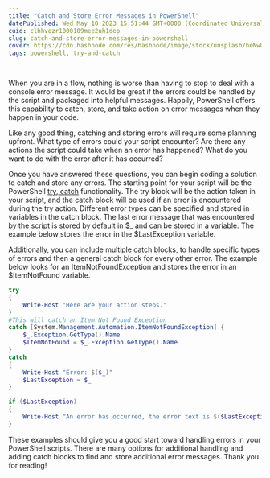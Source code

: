 ```yaml
---
title: "Catch and Store Error Messages in PowerShell"
datePublished: Wed May 10 2023 15:51:44 GMT+0000 (Coordinated Universal Time)
cuid: clhhvozr1000109mee2uh1dep
slug: catch-and-store-error-messages-in-powershell
cover: https://cdn.hashnode.com/res/hashnode/image/stock/unsplash/heNwUmEtZzo/upload/5b8fc560a40dd8d28923c41cf8ae829f.jpeg
tags: powershell, try-and-catch

---
```


When you are in a flow, nothing is worse than having to stop to deal with a console error message. It would be great if the errors could be handled by the script and packaged into helpful messages. Happily, PowerShell offers this capability to catch, store, and take action on error messages when they happen in your code.

Like any good thing, catching and storing errors will require some planning upfront. What type of errors could your script encounter? Are there any actions the script could take when an error has happened? What do you want to do with the error after it has occurred?

Once you have answered these questions, you can begin coding a solution to catch and store any errors. The starting point for your script will be the PowerShell [try, catch](https://learn.microsoft.com/en-us/powershell/module/microsoft.powershell.core/about/about_try_catch_finally?view=powershell-7.3) functionality. The try block will be the action taken in your script, and the catch block will be used if an error is encountered during the try action. Different error types can be specified and stored in variables in the catch block. The last error message that was encountered by the script is stored by default in $\_ and can be stored in a variable. The example below stores the error in the $LastException variable.

Additionally, you can include multiple catch blocks, to handle specific types of errors and then a general catch block for every other error. The example below looks for an ItemNotFoundException and stores the error in an $ItemNotFound variable.

```powershell
try
{
    Write-Host "Here are your action steps."
}
#This will catch an Item Not Found Exception
catch [System.Management.Automation.ItemNotFoundException] {
    $_.Exception.GetType().Name
    $ItemNotFound = $_.Exception.GetType().Name
}
catch
{
    Write-Host "Error: $($_)"
    $LastException = $_
}

if ($LastException)
{
    Write-Host "An error has occurred, the error text is $($LastException)."    
}
```

These examples should give you a good start toward handling errors in your PowerShell scripts. There are many options for additional handling and adding catch blocks to find and store additional error messages. Thank you for reading!